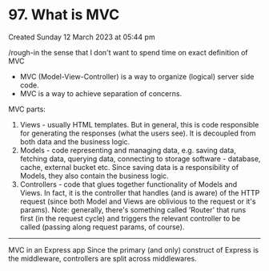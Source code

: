 # 97. What is MVC
Created Sunday 12 March 2023 at 05:44 pm

/rough-in the sense that I don't want to spend time on exact definition of MVC

- MVC (Model-View-Controller) is a way to organize (logical) server side code.
- MVC is a way to achieve separation of concerns.

MVC parts:
1. Views - usually HTML templates. But in general, this is code responsible for generating the responses (what the users see). It is decoupled from both data and the business logic.
2. Models - code representing and managing data, e.g. saving data, fetching data, querying data, connecting to storage software  - database, cache, external bucket etc. Since saving data is a responsibility of Models, they also contain the business logic.
3. Controllers - code that glues together functionality of Models and Views. In fact, it is the controller that handles (and is aware) of the HTTP request (since both Model and Views are oblivious to the request or it's params).
Note: generally, there's something called 'Router' that runs first (in the request cycle) and triggers the relevant controller to be called (passing along request params, of course).

---
MVC in an Express app
Since the primary (and only) construct of Express is the middleware, controllers are split across middlewares.